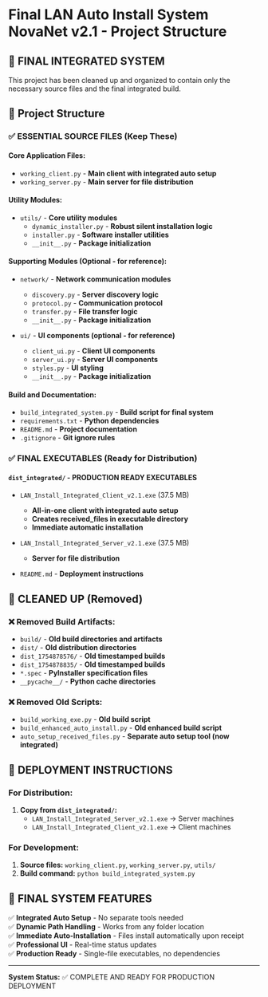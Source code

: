 # Final LAN Auto Install System  NovaNet v2.1 - Project Structure

## 🎯 **FINAL INTEGRATED SYSTEM**

This project has been cleaned up and organized to contain only the necessary source files and the final integrated build.

## 📁 **Project Structure**

### **✅ ESSENTIAL SOURCE FILES (Keep These)**

#### **Core Application Files:**
- `working_client.py` - **Main client with integrated auto setup**
- `working_server.py` - **Main server for file distribution**

#### **Utility Modules:**
- `utils/` - **Core utility modules**
  - `dynamic_installer.py` - **Robust silent installation logic**
  - `installer.py` - **Software installer utilities**
  - `__init__.py` - **Package initialization**

#### **Supporting Modules (Optional - for reference):**
- `network/` - **Network communication modules**
  - `discovery.py` - **Server discovery logic**
  - `protocol.py` - **Communication protocol**
  - `transfer.py` - **File transfer logic**
  - `__init__.py` - **Package initialization**

- `ui/` - **UI components (optional - for reference)**
  - `client_ui.py` - **Client UI components**
  - `server_ui.py` - **Server UI components**
  - `styles.py` - **UI styling**
  - `__init__.py` - **Package initialization**

#### **Build and Documentation:**
- `build_integrated_system.py` - **Build script for final system**
- `requirements.txt` - **Python dependencies**
- `README.md` - **Project documentation**
- `.gitignore` - **Git ignore rules**

### **✅ FINAL EXECUTABLES (Ready for Distribution)**

#### **`dist_integrated/` - PRODUCTION READY EXECUTABLES**
- `LAN_Install_Integrated_Client_v2.1.exe` (37.5 MB)
  - **All-in-one client with integrated auto setup**
  - **Creates received_files in executable directory**
  - **Immediate automatic installation**

- `LAN_Install_Integrated_Server_v2.1.exe` (37.5 MB)
  - **Server for file distribution**

- `README.md` - **Deployment instructions**

## 🧹 **CLEANED UP (Removed)**

### **❌ Removed Build Artifacts:**
- `build/` - **Old build directories and artifacts**
- `dist/` - **Old distribution directories**
- `dist_1754878576/` - **Old timestamped builds**
- `dist_1754878835/` - **Old timestamped builds**
- `*.spec` - **PyInstaller specification files**
- `__pycache__/` - **Python cache directories**

### **❌ Removed Old Scripts:**
- `build_working_exe.py` - **Old build script**
- `build_enhanced_auto_install.py` - **Old enhanced build script**
- `auto_setup_received_files.py` - **Separate auto setup tool (now integrated)**

## 🚀 **DEPLOYMENT INSTRUCTIONS**

### **For Distribution:**
1. **Copy from `dist_integrated/`:**
   - `LAN_Install_Integrated_Server_v2.1.exe` → Server machines
   - `LAN_Install_Integrated_Client_v2.1.exe` → Client machines

### **For Development:**
1. **Source files:** `working_client.py`, `working_server.py`, `utils/`
2. **Build command:** `python build_integrated_system.py`

## 🎉 **FINAL SYSTEM FEATURES**

✅ **Integrated Auto Setup** - No separate tools needed  
✅ **Dynamic Path Handling** - Works from any folder location  
✅ **Immediate Auto-Installation** - Files install automatically upon receipt  
✅ **Professional UI** - Real-time status updates  
✅ **Production Ready** - Single-file executables, no dependencies  

---
**System Status:** ✅ COMPLETE AND READY FOR PRODUCTION DEPLOYMENT
